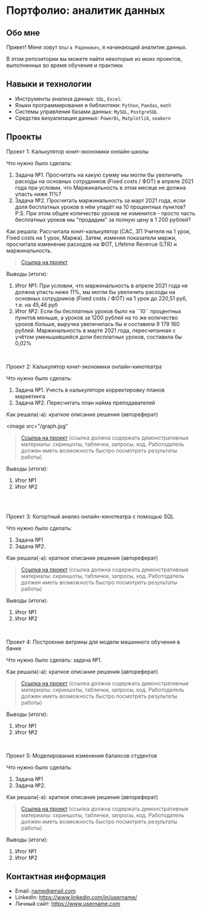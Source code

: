  # Портфолио: аналитик данных

## Обо мне 

Привет! Меня зовут ``Ольга Раденович``, я начинающий аналитик данных. 

В этом репозитории вы можете найти некоторые из моих проектов, выполненных во время обучения и практики.
<br>

## Навыки и технологии
- Инструменты анализа данных: ``SQL``, ``Excel``: 
- Языки программирования и библиотеки: ``Python``, ``Pandas``, ``math`` 
- Системы управления базами данных: ``MySQL``, ``PostgreSQL``
- Средства визуализации данных: ``PowerBi``, ``Matplotlib``, ``seaborn``



## Проекты
<p> Проект 1: Калькулятор юнит-экономики онлайн-школы</p>
<p>Что нужно было сделать:<p>
<ol>
  <li>Задача №1. Просчитать на какую сумму мы могли бы увеличить расходы на основных сотрудников (Fixed costs / ФОТ) в апреле 2021 года при условии, что Маржинальность в этом месяце не должна упасть ниже 11%?</li>
  <li>Задача №2. Просчитать маржинальность за март 2021 года, если доля бесплатных уроков в нём упадёт на 10 процентных пунктов? P.S. При этом общее количество уроков не изменится - просто часть бесплатных уроков мы "продадим" за полную цену в 1 200 рублей? </li>
</ol>

<p>Как решала: Рассчитала юнит-калькулятор (CAC, ЗП Учителя на 1 урок, Fixed costs на 1 урок, Маржа). Затем, изменяя показатели маржи, просчитала изменение расходов на ФОТ, Lifetime Revenue (LTR) и маржинальность.<p>


> <a href="https://github.com/olgaradenovich/my-portfolio/blob/main/%D0%9F%D1%80%D0%BE%D0%B5%D0%BA%D1%82_1.xlsx">Ссылка на проект</a>

<p>Выводы (итоги):<p>
<ol>
  <li>Итог №1: При условии, что маржинальность в апреле 2021 года не должна упасть ниже 11%, мы могли бы увеличить расходы на основных сотрудников (Fixed costs / ФОТ) на 1 урок до 220,51 руб, т.е. на 45,46 руб</li>
  <li>Итог №2: Если бы бесплатных уроков было на ``10`` процентных пунктов меньше, а уроков за 1200 рублей на то же количество уроков больше, выручка увеличилась бы и составила 9 179 160 рублей. Маржинальность в марте 2021 года, пересчитанная с учётом уменьшившейся доли бесплатных уроков, составила бы 0,02% </li>
</ol>
<br> 

<p> Проект 2: Калькулятор юнит-экономики онлайн-кинотеатра</p>
<p>Что нужно было сделать:<p>
<ol>
  <li>Задача №1. Учесть в калькуляторе корректировку планов маркетинга </li>
  <li>Задача №2. Пересчитать план найма преподавателей </li>
</ol>

<p>Как решала(-а): краткое описание решения (автореферат)<p>

<image src="/graph.jpg"

> <a href="https://drive.google.com/drive/folders/11HcEeqniyrCMjuwHZ0GLysX0A2SEv-_x">Ссылка на проект</a>
 (ссылка должна содержать демонстративные материалы: скриншоты, таблички, запросы, код. Работодатель должен иметь возможность быстро посмотреть результаты работы)
 
<p>Выводы (итоги):<p>
<ol>
  <li>Итог №1</li>
  <li>Итог №2</li>
</ol>
<br> 

<br> 
<p> Проект 3: Когортный анализ онлайн-кинотеатра с помощью SQL</p>
<p>Что нужно было сделать:<p>
<ol>
  <li>Задача №1</li>
  <li>Задача №2.</li>
</ol>

<p>Как решала(-а): краткое описание решения (автореферат)<p>
  
> <a href="https://drive.google.com/drive/folders/1wdD-mfSeIsHWgrMLJz8Tv_ClAuP_EAOQ?usp=sharing">Ссылка на проект</a>
(ссылка должна содержать демонстративные материалы: скриншоты, таблички, запросы, код. Работодатель должен иметь возможность быстро посмотреть результаты работы)

  <p>Выводы (итоги):<p>
<ol>
  <li>Итог №1</li>
  <li>Итог №2</li>
</ol>

<br> 
<p>Проект 4: Построение витрины для модели машинного обучения в банке </p> 
<p>Что нужно было сделать: задача №1.<p>
  
<p>Как решала(-а): краткое описание решения (автореферат)<p>

> <a href="https://drive.google.com/drive/folders/1QOk5AAh6x7jK_yHgfKI2sUFYR7AWUi5u">Ссылка на проект</a>
(ссылка должна содержать демонстративные материалы: скриншоты, таблички, запросы, код. Работодатель должен иметь возможность быстро посмотреть результаты работы)
  
 <p>Выводы (итоги):<p>
<ol>
  <li>Итог №1</li>
  <li>Итог №2</li>
</ol>
<br> 


<p>Проект 5: Моделирование изменения балансов студентов</p> 
<p>Что нужно было сделать:<p>
<ol>
  <li>Задача №1</li>
  <li>Задача №2.</li>
</ol>

<p>Как решала(-а): краткое описание решения (автореферат)<p>

> <a href="https://github.com/Skyproportfolio/data-analytics-5month/blob/main/Проект%205.xlsx">Ссылка на проект</a>
(ссылка должна содержать демонстративные материалы: скриншоты, таблички, запросы, код. Работодатель должен иметь возможность быстро посмотреть результаты работы)
 
 <p>Выводы (итоги):<p>
<ol>
  <li>Итог №1</li>
  <li>Итог №2</li>
</ol>

## Контактная информация
- Email: name@email.com
- LinkedIn: https://www.linkedin.com/in/username/
- Личный сайт: https://www.username.com


